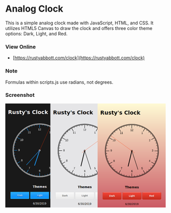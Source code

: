 # Analog Clock

This is a simple analog clock made with JavaScript, HTML, and CSS. It utilizes HTML5 Canvas to draw the clock and offers three color theme options: Dark, Light, and Red.

### View Online

* [https://rustyabbott.com/clock](https://rustyabbott.com/clock)

### Note

Formulas within scripts.js use radians, not degrees.

### Screenshot

![img/clocks.png](img/clocks.png)
